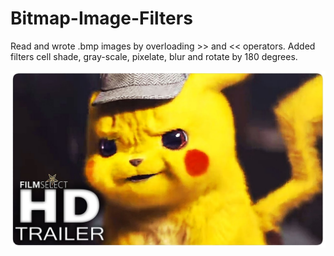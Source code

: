 # Bitmap-Image-Filters
Read and wrote .bmp images by overloading >> and << operators. Added filters cell shade, gray-scale, pixelate, blur and rotate by 180 degrees.

![An image](pikachu.bmp)<!-- .element height="100" width="100" -->
